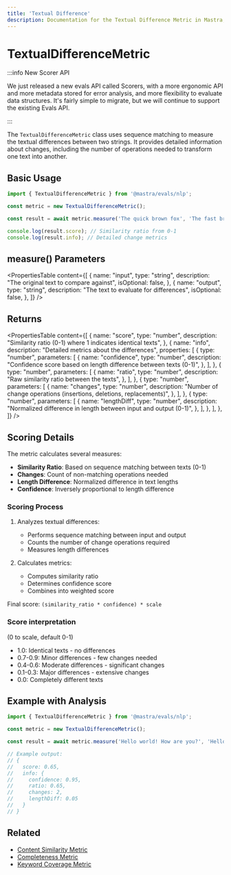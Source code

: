 ```yaml
---
title: 'Textual Difference'
description: Documentation for the Textual Difference Metric in Mastra, which measures textual differences between strings using sequence matching.
---
```


# TextualDifferenceMetric

:::info New Scorer API

We just released a new evals API called Scorers, with a more ergonomic API and more metadata stored for error analysis, and more flexibility to evaluate data structures. It's fairly simple to migrate, but we will continue to support the existing Evals API.

:::

The `TextualDifferenceMetric` class uses sequence matching to measure the textual differences between two strings. It provides detailed information about changes, including the number of operations needed to transform one text into another.

## Basic Usage

```typescript
import { TextualDifferenceMetric } from '@mastra/evals/nlp';

const metric = new TextualDifferenceMetric();

const result = await metric.measure('The quick brown fox', 'The fast brown fox');

console.log(result.score); // Similarity ratio from 0-1
console.log(result.info); // Detailed change metrics
```

## measure() Parameters

<PropertiesTable
content={[
{
name: "input",
type: "string",
description: "The original text to compare against",
isOptional: false,
},
{
name: "output",
type: "string",
description: "The text to evaluate for differences",
isOptional: false,
},
]}
/>

## Returns

<PropertiesTable
content={[
{
name: "score",
type: "number",
description: "Similarity ratio (0-1) where 1 indicates identical texts",
},
{
name: "info",
description: "Detailed metrics about the differences",
properties: [
{
type: "number",
parameters: [
{
name: "confidence",
type: "number",
description:
"Confidence score based on length difference between texts (0-1)",
},
],
},
{
type: "number",
parameters: [
{
name: "ratio",
type: "number",
description: "Raw similarity ratio between the texts",
},
],
},
{
type: "number",
parameters: [
{
name: "changes",
type: "number",
description:
"Number of change operations (insertions, deletions, replacements)",
},
],
},
{
type: "number",
parameters: [
{
name: "lengthDiff",
type: "number",
description:
"Normalized difference in length between input and output (0-1)",
},
],
},
],
},
]}
/>

## Scoring Details

The metric calculates several measures:

- **Similarity Ratio**: Based on sequence matching between texts (0-1)
- **Changes**: Count of non-matching operations needed
- **Length Difference**: Normalized difference in text lengths
- **Confidence**: Inversely proportional to length difference

### Scoring Process

1. Analyzes textual differences:
   - Performs sequence matching between input and output
   - Counts the number of change operations required
   - Measures length differences

2. Calculates metrics:
   - Computes similarity ratio
   - Determines confidence score
   - Combines into weighted score

Final score: `(similarity_ratio * confidence) * scale`

### Score interpretation

(0 to scale, default 0-1)

- 1.0: Identical texts - no differences
- 0.7-0.9: Minor differences - few changes needed
- 0.4-0.6: Moderate differences - significant changes
- 0.1-0.3: Major differences - extensive changes
- 0.0: Completely different texts

## Example with Analysis

```typescript
import { TextualDifferenceMetric } from '@mastra/evals/nlp';

const metric = new TextualDifferenceMetric();

const result = await metric.measure('Hello world! How are you?', 'Hello there! How is it going?');

// Example output:
// {
//   score: 0.65,
//   info: {
//     confidence: 0.95,
//     ratio: 0.65,
//     changes: 2,
//     lengthDiff: 0.05
//   }
// }
```

## Related

- [Content Similarity Metric](./content-similarity)
- [Completeness Metric](./completeness)
- [Keyword Coverage Metric](./keyword-coverage)
